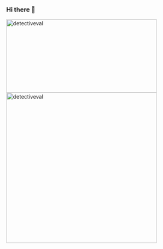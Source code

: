 ### Hi there 👋

<!--
**DetectiveVal/DetectiveVal** is a ✨ _special_ ✨ repository because its `README.md` (this file) appears on your GitHub profile.

Here are some ideas to get you started:

- 🔭 I’m currently working on ...
- 🌱 I’m currently learning ...
- 👯 I’m looking to collaborate on ...
- 🤔 I’m looking for help with ...
- 💬 Ask me about ...
- 📫 How to reach me: ...
- 😄 Pronouns: ...
- ⚡ Fun fact: ...
-->
<p><img align="left" height = 194.8 width = 400 src="https://github-readme-stats.vercel.app/api/top-langs?username=DetectiveVal&layout=compact&show_icons=true&theme=midnight-purple"  alt="detectiveval"  /> <img align="center" width = 400  src="https://github-readme-stats.vercel.app/api?username=DetectiveVal&show_icons=true&theme=midnight-purple" alt="detectiveval" /></p>

<p></p>

